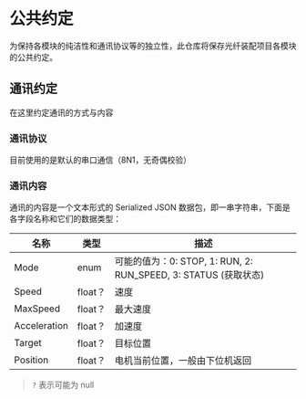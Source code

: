 # 公共约定

为保持各模块的纯洁性和通讯协议等的独立性，此仓库将保存光纤装配项目各模块的公共约定。

## 通讯约定

在这里约定通讯的方式与内容

### 通讯协议

目前使用的是默认的串口通信（8N1，无奇偶校验）

### 通讯内容

通讯的内容是一个文本形式的 Serialized JSON 数据包，即一串字符串，下面是各字段名称和它们的数据类型：

名称 | 类型 | 描述
--- | --- | ---
Mode | enum | 可能的值为：0: STOP, 1: RUN, 2: RUN_SPEED, 3: STATUS (获取状态)
Speed | float？ | 速度
MaxSpeed | float？ | 最大速度
Acceleration | float？ | 加速度
Target | float？ | 目标位置
Position | float？ | 电机当前位置，一般由下位机返回

> `?` 表示可能为 null
